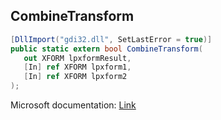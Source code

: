 ## CombineTransform

```csharp
[DllImport("gdi32.dll", SetLastError = true)]
public static extern bool CombineTransform(
   out XFORM lpxformResult,
   [In] ref XFORM lpxform1,
   [In] ref XFORM lpxform2
);
```

Microsoft documentation: [Link](https://docs.microsoft.com/en-us/windows/win32/api/wingdi/nf-wingdi-combinetransform)
